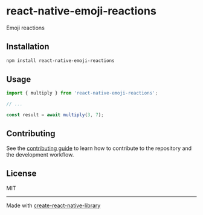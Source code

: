 # react-native-emoji-reactions

Emoji reactions

## Installation

```sh
npm install react-native-emoji-reactions
```

## Usage

```js
import { multiply } from 'react-native-emoji-reactions';

// ...

const result = await multiply(3, 7);
```

## Contributing

See the [contributing guide](CONTRIBUTING.md) to learn how to contribute to the repository and the development workflow.

## License

MIT

---

Made with [create-react-native-library](https://github.com/callstack/react-native-builder-bob)
